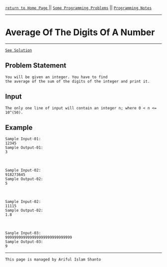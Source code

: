 [ `return to Home Page` ](https://shanto-swe029.github.io) || [`Some Programming Problems`](https://shanto-swe029.github.io/programmingproblems) || [`Programming Notes`](https://shanto-swe029.github.io/programmingnotes)

***

# Average Of The Digits Of A Number

***

[`See Solution`](https://shanto-swe029.github.io/programmingproblem/sumofdigitsofanumber/solution)

## Problem Statement

    You will be given an integer. You have to find
    the average of the sum of the digits of the integer and print it.

## Input

    The only one line of input will contain an integer n; where 0 < n <= 10^(50).

## Example

    Sample Input-01:
    12345
    Sample Output-01:
    3

<br>

    Sample Input-02:
    918273645
    Sample Output-02:
    5

<br>

    Sample Input-02:
    11115
    Sample Output-02:
    1.8

<br>

    Sanple Input-03:
    999999999999999999999999999999
    Sample Output-03:
    9
    
***

`This page is managed by Ariful Islam Shanto`

